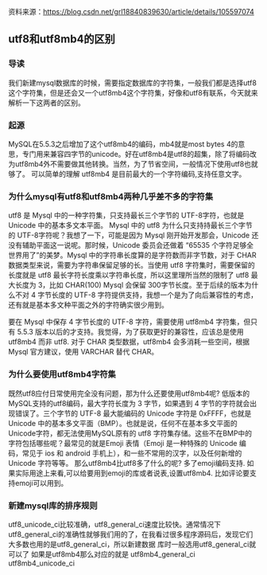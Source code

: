资料来源：https://blog.csdn.net/grl18840839630/article/details/105597074

## utf8和utf8mb4的区别



### 导读

我们新建mysql数据库的时候，需要指定数据库的字符集，一般我们都是选择utf8这个字符集，但是还会又一个utf8mb4这个字符集，好像和utf8有联系，今天就来解析一下这两者的区别。

### 起源

MySQL在5.5.3之后增加了这个utf8mb4的编码，mb4就是most bytes 4的意思，专门用来兼容四字节的unicode。好在utf8mb4是utf8的超集，除了将编码改为utf8mb4外不需要做其他转换。当然，为了节省空间，一般情况下使用utf8也就够了。
可以简单的理解 utf8mb4 是目前最大的一个字符编码,支持任意文字。

### 为什么mysql有utf8和utf8mb4两种几乎差不多的字符集

utf8 是 Mysql 中的一种字符集，只支持最长三个字节的 UTF-8字符，也就是 Unicode 中的基本多文本平面。
Mysql 中的 utf8 为什么只支持持最长三个字节的 UTF-8字符呢？我想了一下，可能是因为 Mysql 刚开始开发那会，Unicode 还没有辅助平面这一说呢。那时候，Unicode 委员会还做着 “65535 个字符足够全世界用了”的美梦。Mysql 中的字符串长度算的是字符数而非字节数，对于 CHAR 数据类型来说，需要为字符串保留足够的长。当使用 utf8 字符集时，需要保留的长度就是 utf8 最长字符长度乘以字符串长度，所以这里理所当然的限制了 utf8 最大长度为 3，比如 CHAR(100) Mysql 会保留 300字节长度。至于后续的版本为什么不对 4 字节长度的 UTF-8 字符提供支持，我想一个是为了向后兼容性的考虑，还有就是基本多文种平面之外的字符确实很少用到。

要在 Mysql 中保存 4 字节长度的 UTF-8 字符，需要使用 utf8mb4 字符集，但只有 5.5.3 版本以后的才支持。我觉得，为了获取更好的兼容性，应该总是使用 utf8mb4 而非 utf8. 对于 CHAR 类型数据，utf8mb4 会多消耗一些空间，根据 Mysql 官方建议，使用 VARCHAR 替代 CHAR。

### 为什么要使用utf8mb4字符集

既然utf8应付日常使用完全没有问题，那为什么还要使用utf8mb4呢? 低版本的MySQL支持的utf8编码，最大字符长度为 3 字节，如果遇到 4 字节的字符就会出现错误了。三个字节的 UTF-8 最大能编码的 Unicode 字符是 0xFFFF，也就是 Unicode 中的基本多文平面（BMP）。也就是说，任何不在基本多文平面的 Unicode字符，都无法使用MySQL原有的 utf8 字符集存储。这些不在BMP中的字符包括哪些呢？最常见的就是Emoji 表情（Emoji 是一种特殊的 Unicode 编码，常见于 ios 和 android 手机上），和一些不常用的汉字，以及任何新增的 Unicode 字符等等。
那么utf8mb4比utf8多了什么的呢?
多了emoji编码支持.
如果实际用途上来看,可以给要用到emoji的库或者说表,设置utf8mb4.
比如评论要支持emoji可以用到。

###  新建mysql库的排序规则

utf8_unicode_ci比较准确，utf8_general_ci速度比较快。通常情况下 utf8_general_ci的准确性就够我们用的了，在我看过很多程序源码后，发现它们大多数也用的是utf8_general_ci，所以新建数据 库时一般选用utf8_general_ci就可以了
如果是utf8mb4那么对应的就是 utf8mb4_general_ci utf8mb4_unicode_ci









